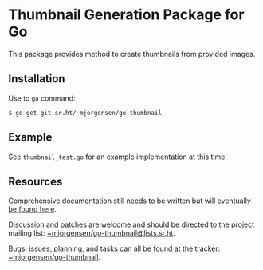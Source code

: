 # Thumbnail Generation Package for Go

This package provides method to create thumbnails from provided images.

## Installation

Use to `go` command:

```
$ go get git.sr.ht/~mjorgensen/go-thumbnail
```

## Example

See `thumbnail_test.go` for an example implementation at this time.

## Resources

Comprehensive documentation still needs to be written but will
eventually [be found here][man].

Discussion and patches are welcome and should be directed to the
project mailing list: [~mjorgensen/go-thumbnail@lists.sr.ht][lists].

Bugs, issues, planning, and tasks can all be found at the tracker:
[~mjorgensen/go-thumbnail][todo].

[man]:https://man.sr.ht/~mjorgensen/go-thumbnail
[lists]:https://lists.sr.ht/~mjorgensen/go-thumbnail
[todo]:https://todo.sr.ht/~mjorgensen/go-thumbnail
